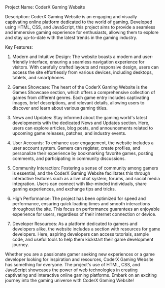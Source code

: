 Project Name: CoderX Gaming Website

Description:
CoderX Gaming Website is an engaging and visually captivating online platform dedicated to the world of gaming. Developed using HTML, CSS, and JavaScript, this project aims to provide a seamless and immersive gaming experience for enthusiasts, allowing them to explore and stay up-to-date with the latest trends in the gaming industry.

Key Features:
1. Modern and Intuitive Design: The website boasts a modern and user-friendly interface, ensuring a seamless navigation experience for visitors. With carefully crafted layouts and responsive design, users can access the site effortlessly from various devices, including desktops, tablets, and smartphones.

2. Games Showcase: The heart of the CoderX Gaming Website is the Games Showcase section, which offers a comprehensive collection of games from different genres. Each game entry includes captivating images, brief descriptions, and relevant details, allowing users to discover and learn about various gaming titles.

3. News and Updates: Stay informed about the gaming world's latest developments with the dedicated News and Updates section. Here, users can explore articles, blog posts, and announcements related to upcoming game releases, patches, and industry events.

4. User Accounts: To enhance user engagement, the website includes a user account system. Gamers can register, create profiles, and personalize their experience by bookmarking favorite games, posting comments, and participating in community discussions.

5. Community Interaction: Fostering a sense of community among gamers is essential, and the CoderX Gaming Website facilitates this through interactive features such as a live chat system, forums, and social media integration. Users can connect with like-minded individuals, share gaming experiences, and exchange tips and tricks.

6. High Performance: The project has been optimized for speed and performance, ensuring quick loading times and smooth interactions throughout the site. This focus on performance guarantees an enjoyable experience for users, regardless of their internet connection or device.

7. Developer Resources: As a platform dedicated to gamers and developers alike, the website includes a section with resources for game developers. Here, aspiring developers can access tutorials, sample code, and useful tools to help them kickstart their game development journey.

Whether you are a passionate gamer seeking new experiences or a game developer looking for inspiration and resources, CoderX Gaming Website has something for everyone. The project's use of HTML, CSS, and JavaScript showcases the power of web technologies in creating captivating and interactive online gaming platforms. Embark on an exciting journey into the gaming universe with CoderX Gaming Website!
